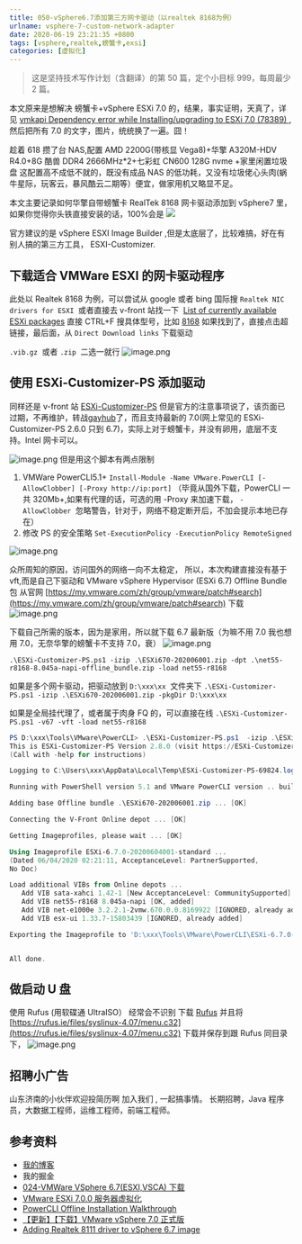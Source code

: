 ```yaml
---
title: 050-vSphere6.7添加第三方网卡驱动（以realtek 8168为例）
urlname: vsphere-7-custom-network-adapter
date: 2020-06-19 23:21:35 +0800
tags: [vsphere,realtek,螃蟹卡,exsi]
categories: [虚拟化]
---
```


> 这是坚持技术写作计划（含翻译）的第 50 篇，定个小目标 999，每周最少 2 篇。

本文原来是想解决 螃蟹卡+vSphere ESXi 7.0 的，结果，事实证明，天真了，详见 [vmkapi Dependency error while Installing/upgrading to ESXi 7.0 (78389) ](https://kb.vmware.com/s/article/78389?lang=en_US),然后把所有 7.0 的文字，图片，统统换了一遍。囧！

趁着 618 攒了台 NAS,配置 AMD 2200G(带核显 Vega8)+华擎 A320M-HDV R4.0+8G 酷兽 DDR4 2666MHz\*2+七彩虹 CN600 128G nvme +家里闲置垃圾盘 这配置高不成低不就的，既没有成品 NAS 的低功耗，又没有垃圾佬心头肉(蜗牛星际，玩客云，暴风酷云二期等）便宜，做家用机又略显不足。

本文主要记录如何华擎自带螃蟹卡 RealTek 8168 网卡驱动添加到 vSphere7 里，如果你觉得你头铁直接安装的话，100%会是
![](https://cdn.nlark.com/yuque/0/2020/png/226273/1592623396796-df8ad897-f6ea-48e7-bc15-bbf1c8053ff9.png#align=left&display=inline&height=292&margin=%5Bobject%20Object%5D&originHeight=292&originWidth=661&size=0&status=done&style=none&width=661)

<!-- more -->

官方建议的是 vSphere ESXI Image Builder ,但是太底层了，比较难搞，好在有别人搞的第三方工具， ESXI-Customizer.

## 下载适合 VMWare ESXI 的网卡驱动程序

此处以 Realtek 8168 为例，可以尝试从 google 或者 bing 国际搜 `Realtek NIC drivers for ESXI`  或者直接去 v-front 站找一下  [List of currently available ESXi packages](https://vibsdepot.v-front.de/wiki/index.php/List_of_currently_available_ESXi_packages) 直接 CTRL+F 搜具体型号，比如 [8168](https://vibsdepot.v-front.de/wiki/index.php/Net55-r8168#Direct_Download_links)
如果找到了，直接点击超链接，最后面，从 `Direct Download links` 下载驱动

`.vib.gz`  或者 `.zip`  二选一就行
![image.png](https://cdn.nlark.com/yuque/0/2020/png/226273/1592623916316-f0041989-e8bf-4820-808a-9365abb563d6.png#align=left&display=inline&height=605&margin=%5Bobject%20Object%5D&name=image.png&originHeight=605&originWidth=690&size=76654&status=done&style=none&width=690)

## 使用 ESXi-Customizer-PS 添加驱动

同样还是 v-front 站 [ESXi-Customizer-PS](https://www.v-front.de/p/esxi-customizer-ps.html) 但是官方的注意事项说了，该页面已过期，不再维护，转战[gayhub](https://raw.githubusercontent.com/VFrontDe/ESXi-Customizer-PS/master/ESXi-Customizer-PS.ps1)了，而且支持最新的 7.0(网上常见的 ESXi-Customizer-PS 2.6.0 只到 6.7)，实际上对于螃蟹卡，并没有卵用，底层不支持。Intel 网卡可以。

![image.png](https://cdn.nlark.com/yuque/0/2020/png/226273/1592624163515-cc440bcb-5288-44d5-ad9f-08bd8f12e531.png#align=left&display=inline&height=390&margin=%5Bobject%20Object%5D&name=image.png&originHeight=390&originWidth=719&size=67632&status=done&style=none&width=719)
但是用这个脚本有两点限制

1. VMWare PowerCLI5.1+ `Install-Module -Name VMware.PowerCLI [-AllowClobber] [-Proxy http://ip:port]` （毕竟从国外下载，PowerCLI 一共 320Mb+,如果有代理的话，可选的用 -Proxy 来加速下载， `-AllowClobber`  忽略警告，针对于，网络不稳定断开后，不加会提示本地已存在）
1. 修改 PS 的安全策略 `Set-ExecutionPolicy -ExecutionPolicy RemoteSigned`

![image.png](https://cdn.nlark.com/yuque/0/2020/png/226273/1592624767275-3d1c6fe3-dc71-44ff-bc0e-086fe620b1cf.png#align=left&display=inline&height=516&margin=%5Bobject%20Object%5D&name=image.png&originHeight=516&originWidth=839&size=56037&status=done&style=none&width=839)

众所周知的原因，访问国外的网络一向不太稳定， 所以，本次构建直接没有基于 vft,而是自己下驱动和 VMware vSphere Hypervisor (ESXi 6.7) Offline Bundle 包
从官网 [https://my.vmware.com/zh/group/vmware/patch#search](https://my.vmware.com/zh/group/vmware/patch#search) 下载
![image.png](https://cdn.nlark.com/yuque/0/2020/png/226273/1592747655477-14e4f6c7-e7c3-4bab-8690-403c722e3c24.png#align=left&display=inline&height=513&margin=%5Bobject%20Object%5D&name=image.png&originHeight=513&originWidth=441&size=25575&status=done&style=none&width=441)

下载自己所需的版本，因为是家用，所以就下载 6.7 最新版（为嘛不用 7.0 我也想用 7.0，无奈华擎的螃蟹卡不支持 7.0，衰）
![image.png](https://cdn.nlark.com/yuque/0/2020/png/226273/1592747721446-32749d08-8340-430d-9eb0-f9ff38517de8.png#align=left&display=inline&height=447&margin=%5Bobject%20Object%5D&name=image.png&originHeight=447&originWidth=1242&size=55266&status=done&style=none&width=1242)

`.\ESXi-Customizer-PS.ps1 -izip .\ESXi670-202006001.zip -dpt .\net55-r8168-8.045a-napi-offline_bundle.zip -load net55-r8168`

如果是多个网卡驱动，把驱动放到 `D:\xxx\xx`  文件夹下
`.\ESXi-Customizer-PS.ps1 -izip .\ESXi670-202006001.zip -pkgDir D:\xxx\xx`

如果是全局挂代理了，或者属于肉身 FQ 的，可以直接在线
`.\ESXi-Customizer-PS.ps1 -v67 -vft -load net55-r8168`

```powershell
PS D:\xxx\Tools\VMware\PowerCLI> .\ESXi-Customizer-PS.ps1  -izip .\ESXi670-202006001.zip -vft -load sata-xahci,net55-r8168,net-e1000e,esx-ui
This is ESXi-Customizer-PS Version 2.8.0 (visit https://ESXi-Customizer-PS.v-front.de for more information!)
(Call with -help for instructions)

Logging to C:\Users\xxx\AppData\Local\Temp\ESXi-Customizer-PS-69824.log ...

Running with PowerShell version 5.1 and VMware PowerCLI version .. build

Adding base Offline bundle .\ESXi670-202006001.zip ... [OK]

Connecting the V-Front Online depot ... [OK]

Getting Imageprofiles, please wait ... [OK]

Using Imageprofile ESXi-6.7.0-20200604001-standard ...
(Dated 06/04/2020 02:21:11, AcceptanceLevel: PartnerSupported,
No Doc)

Load additional VIBs from Online depots ...
   Add VIB sata-xahci 1.42-1 [New AcceptanceLevel: CommunitySupported] [OK, added]
   Add VIB net55-r8168 8.045a-napi [OK, added]
   Add VIB net-e1000e 3.2.2.1-2vmw.670.0.0.8169922 [IGNORED, already added]
   Add VIB esx-ui 1.33.7-15803439 [IGNORED, already added]

Exporting the Imageprofile to 'D:\xxx\Tools\VMware\PowerCLI\ESXi-6.7.0-20200604001-standard-customized.iso'. Please be patient ...


All done.
```

## 做启动 U 盘

使用 Rufus (用软碟通 UltraISO） 经常会不识别
下载 [Rufus](http://rufus.ie/) 并且将 [https://rufus.ie/files/syslinux-4.07/menu.c32](https://rufus.ie/files/syslinux-4.07/menu.c32) 下载并保存到跟 Rufus 同目录下，
![image.png](https://cdn.nlark.com/yuque/0/2020/png/226273/1592751167364-1a61f4c6-3196-4aee-b5a7-b89ec209bae7.png#align=left&display=inline&height=580&margin=%5Bobject%20Object%5D&name=image.png&originHeight=580&originWidth=418&size=31951&status=done&style=none&width=418)

## 招聘小广告

山东济南的小伙伴欢迎投简历啊 加入我们 , 一起搞事情。
长期招聘，Java 程序员，大数据工程师，运维工程师，前端工程师。

## 参考资料

- [我的博客](https://anjia0532.github.io/2020/06/19/vsphere-7-custom-network-adapter/)
- 我的掘金
- [024-VMWare VSphere 6.7(ESXI,VSCA) 下载](https://juejin.im/post/5d0b5f8ef265da1b855c5cb8)
- [VMware ESXi 7.0.0 服务器虚拟化](https://www.yuangezhizao.cn/articles/VM/ESXi/init.html)
- [PowerCLI Offline Installation Walkthrough](https://blogs.vmware.com/PowerCLI/2018/01/powercli-offline-installation-walkthrough.html)
- [【更新】【下载】VMware vSphere 7.0 正式版](https://www.azurew.com/vmware/4849.html)
- [Adding Realtek 8111 driver to vSphere 6.7 image](https://www.sysadminstories.com/2018/08/adding-realtek-8111-driver-to-vsphere.html)

